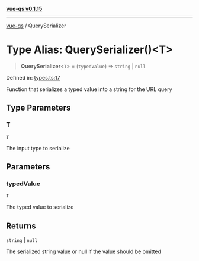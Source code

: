 [**vue-qs v0.1.15**](../README.md)

***

[vue-qs](../README.md) / QuerySerializer

# Type Alias: QuerySerializer()\<T\>

> **QuerySerializer**\<`T`\> = (`typedValue`) => `string` \| `null`

Defined in: [types.ts:17](https://github.com/iamsomraj/vue-qs/blob/a3913bb25b71fcd11c340c11649682158fe4657a/src/types.ts#L17)

Function that serializes a typed value into a string for the URL query

## Type Parameters

### T

`T`

The input type to serialize

## Parameters

### typedValue

`T`

The typed value to serialize

## Returns

`string` \| `null`

The serialized string value or null if the value should be omitted

